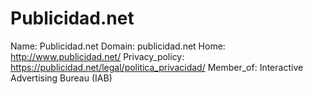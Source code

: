 
# Publicidad.net

Name: Publicidad.net
Domain: publicidad.net
Home: http://www.publicidad.net/
Privacy_policy: https://publicidad.net/legal/politica_privacidad/
Member_of: Interactive Advertising Bureau (IAB)
